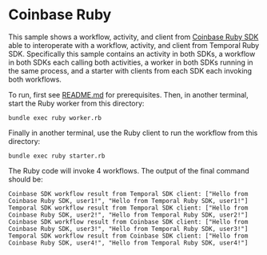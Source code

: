 # Coinbase Ruby

This sample shows a workflow, activity, and client from [Coinbase Ruby SDK](https://github.com/coinbase/temporal-ruby)
able to interoperate with a workflow, activity, and client from Temporal Ruby SDK. Specifically this sample contains an
activity in both SDKs, a workflow in both SDKs each calling both activities, a worker in both SDKs running in the same
process, and a starter with clients from each SDK each invoking both workflows.

To run, first see [README.md](../README.md) for prerequisites. Then, in another terminal, start the Ruby worker
from this directory:

    bundle exec ruby worker.rb

Finally in another terminal, use the Ruby client to run the workflow from this directory:

    bundle exec ruby starter.rb

The Ruby code will invoke 4 workflows. The output of the final command should be:

```
Coinbase SDK workflow result from Temporal SDK client: ["Hello from Coinbase Ruby SDK, user1!", "Hello from Temporal Ruby SDK, user1!"]
Temporal SDK workflow result from Temporal SDK client: ["Hello from Coinbase Ruby SDK, user2!", "Hello from Temporal Ruby SDK, user2!"]
Coinbase SDK workflow result from Coinbase SDK client: ["Hello from Coinbase Ruby SDK, user3!", "Hello from Temporal Ruby SDK, user3!"]
Temporal SDK workflow result from Coinbase SDK client: ["Hello from Coinbase Ruby SDK, user4!", "Hello from Temporal Ruby SDK, user4!"]
```